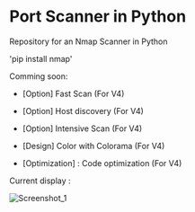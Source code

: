 
# Port Scanner in Python
Repository for an Nmap Scanner in Python

'pip install nmap'

Comming soon:

- [Option] Fast Scan (For V4)
- [Option] Host discovery (For V4)
- [Option] Intensive Scan (For V4)

- [Design] Color with Colorama (For V4)
- [Optimization] : Code optimization (For V4)

Current display : 

![Screenshot_1](https://user-images.githubusercontent.com/85348372/120906827-f97de380-c65c-11eb-9642-1640665410a9.png)
